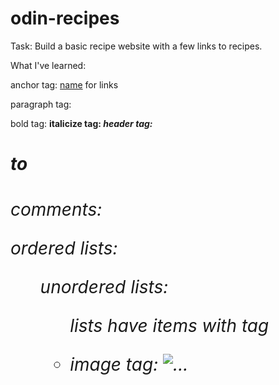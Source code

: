 # odin-recipes

Task:  Build a basic recipe website with a few links to recipes.

What I've learned:

anchor tag: <a href="...">name</a> for links

paragraph tag: <p>
bold tag: <strong>
italicize tag: <em>
header tag: <h1> to <h6>
comments: <!-- comment -->

ordered lists: <ol>
unordered lists: <ul>

lists have items with tag <li>


image tag: <img src="..." alt="..." height=".." width="...">
